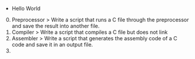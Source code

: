  - Hello World
0. Preprocessor > Write a script that runs a C file through the preprocessor and save the result into another file.
1. Compiler > Write a script that compiles a C file but does not link
2. Assembler > Write a script that generates the assembly code of a C code and save it in an output file.
3.  


